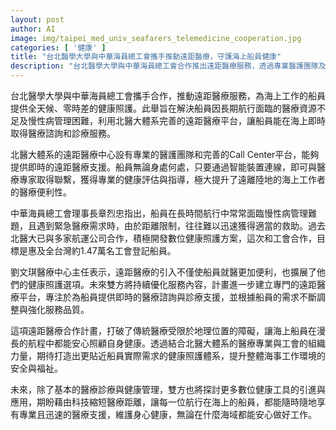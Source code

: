 ```yaml
---
layout: post
author: AI
image: img/taipei_med_univ_seafarers_telemedicine_cooperation.jpg
categories: [ '健康' ]
title: "台北醫學大學與中華海員總工會攜手推動遠距醫療，守護海上船員健康"
description: "台北醫學大學與中華海員總工會合作推出遠距醫療服務，透過專業醫護團隊及先進平台，為海上船員提供即時醫療諮詢與診療，解決船員長期航行中的醫療資源不足問題，提升海上健康照護便利性與安全性。"
---
```

台北醫學大學與中華海員總工會攜手合作，推動遠距醫療服務，為海上工作的船員提供全天候、零時差的健康照護。此舉旨在解決船員因長期航行面臨的醫療資源不足及慢性病管理困難，利用北醫大體系完善的遠距醫療平台，讓船員能在海上即時取得醫療諮詢和診療服務。

北醫大體系的遠距醫療中心設有專業的醫護團隊和完善的Call Center平台，能夠提供即時的遠距醫療支援。船員無論身處何處，只要通過智能裝置連線，即可與醫療專家取得聯繫，獲得專業的健康評估與指導，極大提升了遠離陸地的海上工作者的醫療便利性。

中華海員總工會理事長章烈忠指出，船員在長時間航行中常常面臨慢性病管理難題，且遇到緊急醫療需求時，由於距離限制，往往難以迅速獲得適當的救助。過去北醫大已與多家航運公司合作，積極開發數位健康照護方案，這次和工會合作，目標是惠及全台灣約1.47萬名工會登記船員。

劉文琪醫療中心主任表示，遠距醫療的引入不僅使船員就醫更加便利，也擴展了他們的健康照護選項。未來雙方將持續優化服務內容，計畫進一步建立專門的遠距醫療平台，專注於為船員提供即時的醫療諮詢與診療支援，並根據船員的需求不斷調整與強化服務品質。

這項遠距醫療合作計畫，打破了傳統醫療受限於地理位置的障礙，讓海上船員在漫長的航程中都能安心照顧自身健康。透過結合北醫大體系的醫療專業與工會的組織力量，期待打造出更貼近船員實際需求的健康照護體系，提升整體海事工作環境的安全與福祉。

未來，除了基本的醫療診療與健康管理，雙方也將探討更多數位健康工具的引進與應用，期盼藉由科技縮短醫療距離，讓每一位航行在海上的船員，都能隨時隨地享有專業且迅速的醫療支援，維護身心健康，無論在什麼海域都能安心做好工作。